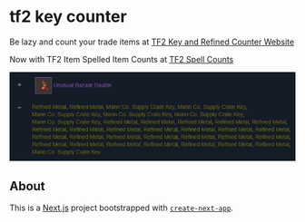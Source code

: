 # tf2 key counter

Be lazy and count your trade items at [TF2 Key and Refined Counter Website](https://www.counter.tf/)

Now with TF2 Item Spelled Item Counts at [TF2 Spell Counts](https://counter.tf/all/render/index.html)

![An example of the TF2 Key and Refined Counter Website](public/static/example.PNG "TF2 Key and Refined Counter Website Screenshot")


## About
This is a [Next.js](https://nextjs.org/) project bootstrapped with [`create-next-app`](https://github.com/vercel/next.js/tree/canary/packages/create-next-app).